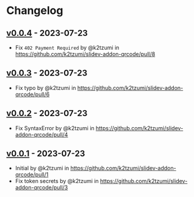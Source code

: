 # Changelog

## [v0.0.4](https://github.com/k2tzumi/slidev-addon-qrcode/compare/v0.0.3...v0.0.4) - 2023-07-23
- Fix `402 Payment Required` by @k2tzumi in https://github.com/k2tzumi/slidev-addon-qrcode/pull/8

## [v0.0.3](https://github.com/k2tzumi/slidev-addon-qrcode/compare/v0.0.2...v0.0.3) - 2023-07-23
- Fix typo by @k2tzumi in https://github.com/k2tzumi/slidev-addon-qrcode/pull/6

## [v0.0.2](https://github.com/k2tzumi/slidev-addon-qrcode/compare/v0.0.1...v0.0.2) - 2023-07-23
- Fix SyntaxError by @k2tzumi in https://github.com/k2tzumi/slidev-addon-qrcode/pull/4

## [v0.0.1](https://github.com/k2tzumi/slidev-addon-qrcode/commits/v0.0.1) - 2023-07-23
- Initial by @k2tzumi in https://github.com/k2tzumi/slidev-addon-qrcode/pull/1
- Fix token secrets by @k2tzumi in https://github.com/k2tzumi/slidev-addon-qrcode/pull/3
